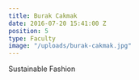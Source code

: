 ```yaml
---
title: Burak Cakmak
date: 2016-07-20 15:41:00 Z
position: 5
type: Faculty
image: "/uploads/burak-cakmak.jpg"
---
```


Sustainable Fashion
